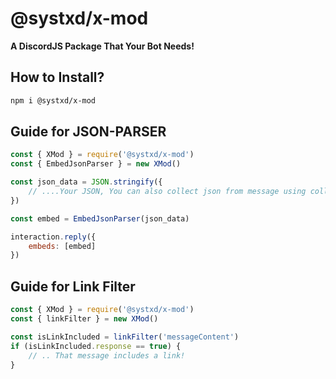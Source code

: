 # @systxd/x-mod

**A DiscordJS Package That Your Bot Needs!**

## How to Install? 
```bash
npm i @systxd/x-mod
```

## Guide for JSON-PARSER

```js
const { XMod } = require('@systxd/x-mod')
const { EmbedJsonParser } = new XMod()

const json_data = JSON.stringify({
    // ....Your JSON, You can also collect json from message using collectors
})

const embed = EmbedJsonParser(json_data)

interaction.reply({
    embeds: [embed]
})

```

## Guide for Link Filter

```js
const { XMod } = require('@systxd/x-mod')
const { linkFilter } = new XMod()

const isLinkIncluded = linkFilter('messageContent')
if (isLinkIncluded.response == true) {
    // .. That message includes a link!
}
```